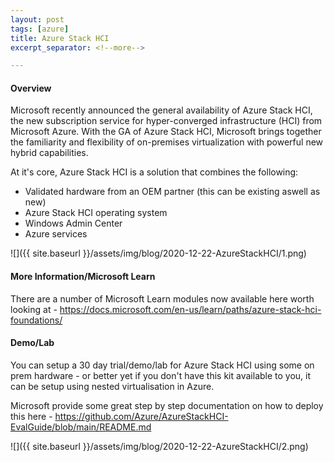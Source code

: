 ```yaml
---
layout: post
tags: [azure]
title: Azure Stack HCI
excerpt_separator: <!--more-->

---
```

#### Overview

Microsoft recently announced the general availability of Azure Stack HCI, the new subscription service for hyper-converged infrastructure (HCI) from Microsoft Azure. With the GA of Azure Stack HCI, Microsoft brings together the familiarity and flexibility of on-premises virtualization with powerful new hybrid capabilities.

At it's core, Azure Stack HCI is a solution that combines the following:

- Validated hardware from an OEM partner (this can be existing aswell as new)
- Azure Stack HCI operating system
- Windows Admin Center
- Azure services

![]({{ site.baseurl }}/assets/img/blog/2020-12-22-AzureStackHCI/1.png)

#### More Information/Microsoft Learn

There are a number of Microsoft Learn modules now available here worth looking at - <a href="https://docs.microsoft.com/en-us/learn/paths/azure-stack-hci-foundations/" target="_blank">https://docs.microsoft.com/en-us/learn/paths/azure-stack-hci-foundations/</a>

#### Demo/Lab

You can setup a 30 day trial/demo/lab for Azure Stack HCI using some on prem hardware - or better yet if you don't have this kit available to you, it can be setup using nested virtualisation in Azure.

Microsoft provide some great step by step documentation on how to deploy this here - <a href="https://github.com/Azure/AzureStackHCI-EvalGuide/blob/main/README.md" target="_blank">https://github.com/Azure/AzureStackHCI-EvalGuide/blob/main/README.md</a>

![]({{ site.baseurl }}/assets/img/blog/2020-12-22-AzureStackHCI/2.png)


